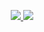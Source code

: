 <div align="center">

<a href="https://github.com/keshavd/github-stats">
  
![](https://raw.githubusercontent.com/keshavd/github-stats/master/generated/overview.svg)
![](https://github.com/keshavd/github-stats/blob/master/generated/languages.svg)

</a>

</div>
